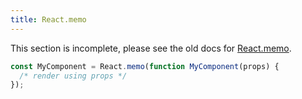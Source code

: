 ```yaml
---
title: React.memo
---
```


<Wip>

This section is incomplete, please see the old docs for [React.memo](https://reactjs.org/docs/react-api.html#reactmemo).

</Wip>


<Intro>

```js
const MyComponent = React.memo(function MyComponent(props) {
  /* render using props */
});
```

</Intro>

